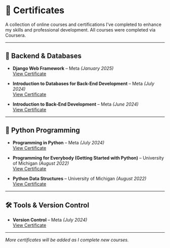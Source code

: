 # 📜 Certificates

A collection of online courses and certifications I’ve completed to enhance my skills and professional development. All courses were completed via Coursera.

---

## 🧠 Backend & Databases

- **Django Web Framework** – Meta *(January 2025)*  
  [View Certificate](https://coursera.org/verify/Q6CRVN1ZT0QQ)  

- **Introduction to Databases for Back-End Development** – Meta *(July 2024)*  
  [View Certificate](https://coursera.org/verify/9A9NGD7BSFG2)  

- **Introduction to Back-End Development** – Meta *(June 2024)*  
  [View Certificate](https://coursera.org/verify/2RPD9B6AKPBL)  

---

## 🐍 Python Programming

- **Programming in Python** – Meta *(July 2024)*  
  [View Certificate](https://coursera.org/verify/4HDWL58X55MD)  

- **Programming for Everybody (Getting Started with Python)** – University of Michigan *(August 2022)*  
  [View Certificate](https://coursera.org/verify/U2NKPBWHAYK6)  

- **Python Data Structures** – University of Michigan *(August 2022)*  
  [View Certificate](https://coursera.org/verify/66CZBG8A8AC2)  

---

## 🛠️ Tools & Version Control

- **Version Control** – Meta *(July 2024)*  
  [View Certificate](https://coursera.org/verify/28XENE563F8B)  

---

*More certificates will be added as I complete new courses.*
